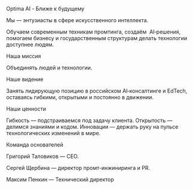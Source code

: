 Optima AI - Ближе к будущему

Мы — энтузиасты в сфере искусственного интеллекта.

Обучаем современным техникам промтинга, создаём  AI‑решения, помогаем бизнесу и государственным структурам делать технологии доступнее людям.

Наша миссия

Объединять людей и технологии.

Наше видение

Занять лидирующую позицию в российском AI‑консалтинге и EdTech, оставаясь гибкими, открытыми и постоянно в движении.

Наши ценности

Гибкость — подстраиваемся под задачу клиента.
Открытость — делимся знаниями и кодом.
Инновации — держать руку на пульсе технологических изменений в мире.

Команда основателей

Григорий Таловиков — CEO.

Сергей Щербина — директор промт-инжиниринга и PR.

Максим Пенкин — Технический директор